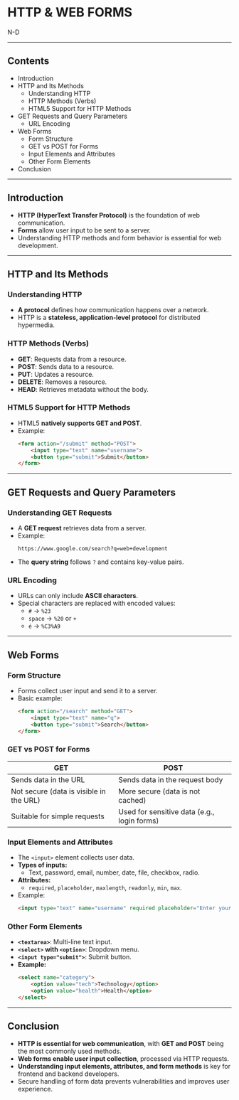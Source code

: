# HTTP & WEB FORMS
N-D

---

## Contents
- Introduction
- HTTP and Its Methods
  - Understanding HTTP
  - HTTP Methods (Verbs)
  - HTML5 Support for HTTP Methods
- GET Requests and Query Parameters
  - URL Encoding
- Web Forms
  - Form Structure
  - GET vs POST for Forms
  - Input Elements and Attributes
  - Other Form Elements
- Conclusion

---

## Introduction
- **HTTP (HyperText Transfer Protocol)** is the foundation of web communication.
- **Forms** allow user input to be sent to a server.
- Understanding HTTP methods and form behavior is essential for web development.

---

## HTTP and Its Methods
### **Understanding HTTP**
- **A protocol** defines how communication happens over a network.
- HTTP is a **stateless, application-level protocol** for distributed hypermedia.

### **HTTP Methods (Verbs)**
- **GET**: Requests data from a resource.
- **POST**: Sends data to a resource.
- **PUT**: Updates a resource.
- **DELETE**: Removes a resource.
- **HEAD**: Retrieves metadata without the body.

### **HTML5 Support for HTTP Methods**
- HTML5 **natively supports GET and POST**.
- Example:
  ```html
  <form action="/submit" method="POST">
      <input type="text" name="username">
      <button type="submit">Submit</button>
  </form>
  ```

---

## GET Requests and Query Parameters
### **Understanding GET Requests**
- A **GET request** retrieves data from a server.
- Example:
  ```
  https://www.google.com/search?q=web+development
  ```
- The **query string** follows `?` and contains key-value pairs.

### **URL Encoding**
- URLs can only include **ASCII characters**.
- Special characters are replaced with encoded values:
  - `#` → `%23`
  - `space` → `%20` or `+`
  - `é` → `%C3%A9`

---

## Web Forms
### **Form Structure**
- Forms collect user input and send it to a server.
- Basic example:
  ```html
  <form action="/search" method="GET">
      <input type="text" name="q">
      <button type="submit">Search</button>
  </form>
  ```

### **GET vs POST for Forms**
| GET | POST |
|------|------|
| Sends data in the URL | Sends data in the request body |
| Not secure (data is visible in the URL) | More secure (data is not cached) |
| Suitable for simple requests | Used for sensitive data (e.g., login forms) |

### **Input Elements and Attributes**
- The `<input>` element collects user data.
- **Types of inputs:**
  - Text, password, email, number, date, file, checkbox, radio.
- **Attributes:**
  - `required`, `placeholder`, `maxlength`, `readonly`, `min`, `max`.
- Example:
  ```html
  <input type="text" name="username" required placeholder="Enter your username">
  ```

### **Other Form Elements**
- **`<textarea>`**: Multi-line text input.
- **`<select>` with `<option>`**: Dropdown menu.
- **`<input type="submit">`**: Submit button.
- **Example:**
  ```html
  <select name="category">
      <option value="tech">Technology</option>
      <option value="health">Health</option>
  </select>
  ```

---

## Conclusion
- **HTTP is essential for web communication**, with **GET and POST** being the most commonly used methods.
- **Web forms enable user input collection**, processed via HTTP requests.
- **Understanding input elements, attributes, and form methods** is key for frontend and backend developers.
- Secure handling of form data prevents vulnerabilities and improves user experience.